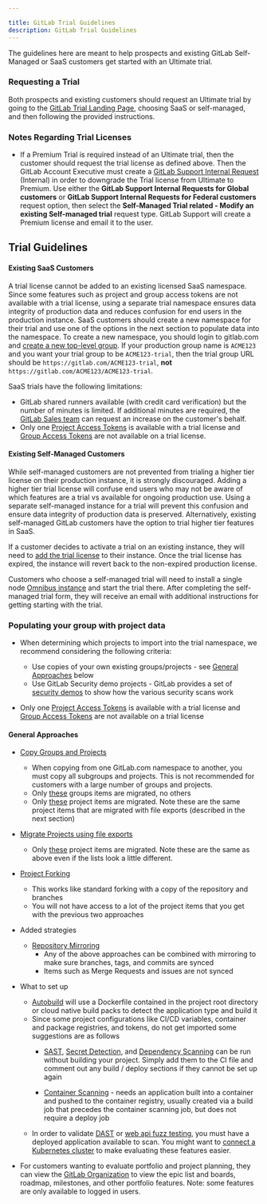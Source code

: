 ```yaml
---

title: GitLab Trial Guidelines
description: GitLab Trial Guidelines
---
```



The guidelines here are meant to help prospects and existing GitLab Self-Managed or SaaS customers get started with an Ultimate trial. 

### Requesting a Trial
Both prospects and existing customers should request an Ultimate trial by going to the [GitLab Trial Landing Page](https://about.gitlab.com/free-trial), choosing SaaS or self-managed, and then following the provided instructions.

### Notes Regarding Trial Licenses

 - If a Premium Trial is required instead of an Ultimate trial, then the customer should request the trial license as defined above. Then the GitLab Account Executive must create a [GitLab Support Internal Request](https://support-super-form-gitlab-com-support-support-op-651f22e90ce6d7.gitlab.io/) (Internal) in order to downgrade the Trial license from Ultimate to Premium. Use either the **GitLab Support Internal Requests for Global customers** or **GitLab Support Internal Requests for Federal customers** request option, then select the **Self-Managed Trial related - Modify an existing Self-managed trial** request type. GitLab Support will create a Premium license and email it to the user.

## Trial Guidelines


#### Existing SaaS Customers

A trial license cannot be added to an existing licensed SaaS namespace.  Since some features such as project and group access tokens are not available with a trial license, using a separate trial namespace ensures data integrity of production data and reduces confusion for end users in the production instance.  SaaS customers should create a new namespace for their trial and use one of the options in the next section to populate data into the namespace. To create a new namespace, you should login to gitlab.com and [create a new top-level group](https://docs.gitlab.com/ee/user/group/manage.html#create-a-group).  If your production group name is `ACME123` and you want your trial group to be `ACME123-trial`, then the trial group URL should be `https://gitlab.com/ACME123-trial`, **not** `https://gitlab.com/ACME123/ACME123-trial`.

SaaS trials have the following limitations:
- GitLab shared runners available (with credit card verification) but the number of minutes is limited.  If additional minutes are required, the [GitLab Sales team](https://about.gitlab.com/sales/) can request an increase on the customer's behalf.
- Only one [Project Access Tokens](https://docs.gitlab.com/ee/user/project/settings/project_access_tokens.html) is available with a trial license and [Group Access Tokens](https://docs.gitlab.com/ee/user/group/settings/group_access_tokens.html) are not available on a trial license.


#### Existing Self-Managed Customers

While self-managed customers are not prevented from trialing a higher tier license on their production instance, it is strongly discouraged.  Adding a higher tier trial license will confuse end users who may not be aware of which features are a trial vs available for ongoing production use.  Using a separate self-managed instance for a trial will prevent this confusion and ensure data integrity of production data is preserved. Alternatively, existing self-managed GitLab customers have the option to trial higher tier features in SaaS.

If a customer decides to activate a trial on an existing instance, they will need to [add the trial license](https://docs.gitlab.com/ee/administration/license_file.html) to their instance.  Once the trial license has expired, the instance will revert back to the non-expired production license.

Customers who choose a self-managed trial will need to install a single node [Omnibus instance](https://docs.gitlab.com/omnibus/) and start the trial there.  After completing the self-managed trial form, they will receive an email with additional instructions for getting starting with the trial.

### Populating your group with project data
 - When determining which projects to import into the trial namespace, we recommend considering the following criteria:
    - Use copies of your own existing groups/projects - see [General Approaches](####general-approaches) below
    - Use GitLab Security demo projects - GitLab provides a set of [security demos](https://gitlab.com/gitlab-org/security-products/demos) to show how the various security scans work

- Only one [Project Access Tokens](https://docs.gitlab.com/ee/user/project/settings/project_access_tokens.html) is available with a trial license and [Group Access Tokens](https://docs.gitlab.com/ee/user/group/settings/group_access_tokens.html) are not available on a trial license
 
#### General Approaches

   - [Copy Groups and Projects](https://docs.gitlab.com/ee/user/group/import/index.html)
      - When copying from one GitLab.com namespace to another, you must copy all subgroups and projects.  This is not recommended for customers with a large number of groups and projects.
      - Only [these](https://docs.gitlab.com/ee/user/group/import/index.html#migrated-group-items) groups items are migrated, no others
      - Only [these](https://docs.gitlab.com/ee/user/group/import/index.html#migrated-project-items) project items are migrated. Note these are the same project items that are migrated with file exports (described in the next section) 

   - [Migrate Projects using file exports](https://docs.gitlab.com/ee/user/project/settings/import_export.html) 
      - Only [these](https://docs.gitlab.com/ee/user/project/settings/import_export.html#items-that-are-exported) project items are migrated. Note these are the same as above even if the lists look a little different. 

   - [Project Forking](https://docs.gitlab.com/ee/user/project/repository/forking_workflow.html)
      - This works like standard forking with a copy of the repository and branches
      - You will not have access to a lot of the project items that you get with the previous two approaches

- Added strategies
   - [Repository Mirroring](https://docs.gitlab.com/ee/user/project/repository/mirror/index.html)
      - Any of the above approaches can be combined with mirroring to make sure branches, tags, and commits are synced
      - Items such as Merge Requests and issues are not synced

- What to set up
   - [Autobuild](https://docs.gitlab.com/ee/topics/autodevops/stages.html#auto-build) will use a Dockerfile contained in the project root directory or cloud native build packs to detect the application type and build it
   - Since some project configurations like CI/CD variables, container and package registries, and tokens, do not get imported some suggestions are as follows
      - [SAST](https://docs.gitlab.com/ee/user/application_security/sast/), [Secret Detection](https://docs.gitlab.com/ee/user/application_security/secret_detection/), and [Dependency Scanning](https://docs.gitlab.com/ee/user/application_security/dependency_scanning/) can be run without building your project. Simply add them to the CI file and comment out any build / deploy sections if they cannot be set up again
      
      - [Container Scanning](https://docs.gitlab.com/ee/user/application_security/container_scanning/) - needs an application built into a container and pushed to the container registry, usually created via a build job that precedes the container scanning job, but does not require a deploy job
   - In order to validate [DAST](https://docs.gitlab.com/ee/user/application_security/dast/) or [web api fuzz testing](https://docs.gitlab.com/ee/user/application_security/api_fuzzing/), you must have a deployed application available to scan.  You might want to [connect a Kubernetes cluster](https://docs.gitlab.com/ee/user/clusters/agent/) to make evaluating these features easier. 

- For customers wanting to evaluate portfolio and project planning, they can view the [GitLab Organization](https://gitlab.com/groups/gitlab-com/) to view the epic list and boards, roadmap, milestones, and other portfolio features.  Note: some features are only available to logged in users.
